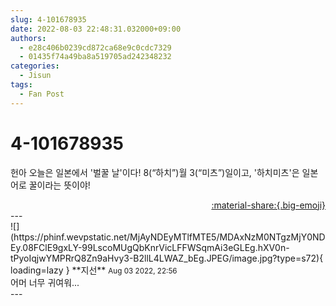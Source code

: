 ```yaml
---
slug: 4-101678935
date: 2022-08-03 22:48:31.032000+09:00
authors:
  - e28c406b0239cd872ca68e9c0cdc7329
  - 01435f74a49ba8a519705ad242348232
categories:
  - Jisun
tags:
  - Fan Post
---
```


# 4-101678935

<div class="post-container" markdown="1">
<div class="content-container md-sidebar__scrollwrap" markdown="1">

헌아 오늘은 일본에서 '벌꿀 날'이다! 8(“하치”)월 3(“미츠”)일이고, '하치미츠'은 일본어로 꿀이라는 뜻이야!

</div>
</div>

<div style="text-align: right;" markdown="1">
<a href="https://weverse.io/fromis9/fanpost/4-101678935" style="text-align: right;">:material-share:{.big-emoji}</a>
</div>
---

<div class="comments-container md-sidebar__scrollwrap" markdown="1">
<div class="comment" markdown="1">
<div class='id-container' markdown="1">
![](https://phinf.wevpstatic.net/MjAyNDEyMTlfMTE5/MDAxNzM0NTgzMjY0NDEy.08FClE9gxLY-99LscoMUgQbKnrVicLFFWSqmAi3eGLEg.hXV0n-tPyoIqjwYMPRrQ8Zn9aHvy3-B2llL4LWAZ_bEg.JPEG/image.jpg?type=s72){ loading=lazy }
**<span class="artist">지선</span>** <small>Aug 03 2022, 22:56</small><br>
</div>
<div class='comment-body' markdown="1">
어머 너무 귀여워...
</div>
</div>
</div>
---
